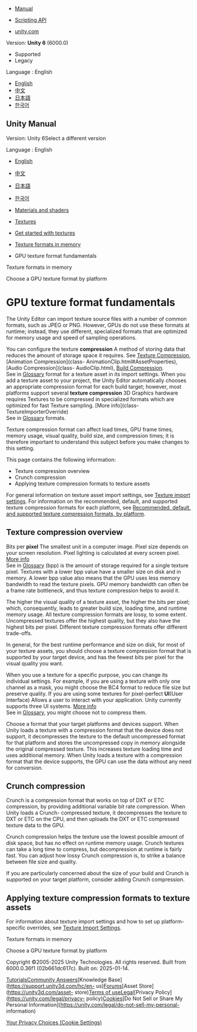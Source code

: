 [](https://docs.unity3d.com)

  * [Manual](../Manual/index.html)
  * [Scripting API](../ScriptReference/index.html)

  * [unity.com](https://unity.com/)

Version: **Unity 6** (6000.0)

  * Supported
  * Legacy

Language : English

  * [English](/Manual/texture-compression-fundamentals.html)
  * [中文](/cn/current/Manual/texture-compression-fundamentals.html)
  * [日本語](/ja/current/Manual/texture-compression-fundamentals.html)
  * [한국어](/kr/current/Manual/texture-compression-fundamentals.html)

[](https://docs.unity3d.com)

## Unity Manual

Version: Unity 6Select a different version

Language : English

  * [English](/Manual/texture-compression-fundamentals.html)
  * [中文](/cn/current/Manual/texture-compression-fundamentals.html)
  * [日本語](/ja/current/Manual/texture-compression-fundamentals.html)
  * [한국어](/kr/current/Manual/texture-compression-fundamentals.html)

  * [Materials and shaders](materials-and-shaders.html)
  * [Textures](Textures-landing.html)
  * [Get started with textures](textures-getting-started.html)
  * [Texture formats in memory](texture-compression-formats.html)
  * GPU texture format fundamentals

[](texture-compression-formats.html)

Texture formats in memory

[](texture-choose-format-by-platform.html)

Choose a GPU texture format by platform

# GPU texture format fundamentals

The Unity Editor can import texture source files with a number of common
formats, such as JPEG or PNG. However, GPUs do not use these formats at
runtime; instead, they use different, specialized formats that are optimized
for memory usage and speed of sampling operations.

You can configure the texture **compression** A method of storing data that
reduces the amount of storage space it requires. See [Texture
Compression](class-TextureImporterOverride), [Animation Compression](class-
AnimationClip.html#AssetProperties), [Audio Compression](class-
AudioClip.html), [Build Compression](ReducingFilesize.html).  
See in [Glossary](Glossary.html#compression) format for a texture asset in its
import settings. When you add a texture asset to your project, the Unity
Editor automatically chooses an appropriate compression format for each build
target; however, most platforms support several **texture compression** 3D
Graphics hardware requires Textures to be compressed in specialized formats
which are optimized for fast Texture sampling. [More info](class-
TextureImporterOverride)  
See in [Glossary](Glossary.html#TextureCompression) formats.

Texture compression format can affect load times, GPU frame times, memory
usage, visual quality, build size, and compression times; it is therefore
important to understand this subject before you make changes to this setting.

This page contains the following information:

  * Texture compression overview
  * Crunch compression
  * Applying texture compression formats to texture assets

For general information on texture asset import settings, see [Texture import
settings](class-TextureImporter.html). For information on the recommended,
default, and supported texture compression formats for each platform, see
[Recommended, default, and supported texture compression formats, by
platform](class-TextureImporterOverride).

## Texture compression overview

Bits per **pixel** The smallest unit in a computer image. Pixel size depends
on your screen resolution. Pixel lighting is calculated at every screen pixel.
[More info](ShadowPerformance.html)  
See in [Glossary](Glossary.html#pixel) (bpp) is the amount of storage required
for a single texture pixel. Textures with a lower bpp value have a smaller
size on disk and in memory. A lower bpp value also means that the GPU uses
less memory bandwidth to read the texture pixels. GPU memory bandwidth can
often be a frame rate bottleneck, and thus texture compression helps to avoid
it.

The higher the visual quality of a texture asset, the higher the bits per
pixel; which, consequently, leads to greater build size, loading time, and
runtime memory usage. All texture compression formats are lossy, to some
extent. Uncompressed textures offer the highest quality, but they also have
the highest bits per pixel. Different texture compression formats offer
different trade-offs.

In general, for the best runtime performance and size on disk, for most of
your texture assets, you should choose a texture compression format that is
supported by your target device, and has the fewest bits per pixel for the
visual quality you want.

When you use a texture for a specific purpose, you can change its individual
settings. For example, if you are using a texture with only one channel as a
mask, you might choose the BC4 format to reduce file size but preserve
quality. If you are using some textures for pixel-perfect **UI**(User
Interface) Allows a user to interact with your application. Unity currently
supports three UI systems. [More info](UI-system-compare.html)  
See in [Glossary](Glossary.html#UI), you might choose not to compress them.

Choose a format that your target platforms and devices support. When Unity
loads a texture with a compression format that the device does not support, it
decompresses the texture to the default uncompressed format for that platform
and stores the uncompressed copy in memory alongside the original compressed
texture. This increases texture loading time and uses additional memory. When
Unity loads a texture with a compression format that the device supports, the
GPU can use the data without any need for conversion.

## Crunch compression

Crunch is a compression format that works on top of DXT or ETC compression, by
providing additional variable bit rate compression. When Unity loads a Crunch-
compressed texture, it decompresses the texture to DXT or ETC on the CPU, and
then uploads the DXT or ETC compressed texture data to the GPU.

Crunch compression helps the texture use the lowest possible amount of disk
space, but has no effect on runtime memory usage. Crunch textures can take a
long time to compress, but decompression at runtime is fairly fast. You can
adjust how lossy Crunch compression is, to strike a balance between file size
and quality.

If you are particularly concerned about the size of your build and Crunch is
supported on your target platform, consider adding Crunch compression.

## Applying texture compression formats to texture assets

For information about texture import settings and how to set up platform-
specific overrides, see [Texture Import Settings](class-TextureImporter.html).

[](texture-compression-formats.html)

Texture formats in memory

[](texture-choose-format-by-platform.html)

Choose a GPU texture format by platform

Copyright ©2005-2025 Unity Technologies. All rights reserved. Built from
6000.0.36f1 (02b661dc617c). Built on: 2025-01-14.

[Tutorials](https://learn.unity.com/)[Community
Answers](https://answers.unity3d.com)[Knowledge
Base](https://support.unity3d.com/hc/en-
us)[Forums](https://forum.unity3d.com)[Asset Store](https://unity3d.com/asset-
store)[Terms of
use](https://docs.unity3d.com/Manual/TermsOfUse.html)[Legal](https://unity.com/legal)[Privacy
Policy](https://unity.com/legal/privacy-
policy)[Cookies](https://unity.com/legal/cookie-policy)[Do Not Sell or Share
My Personal Information](https://unity.com/legal/do-not-sell-my-personal-
information)

[Your Privacy Choices (Cookie Settings)](javascript:void\(0\);)

